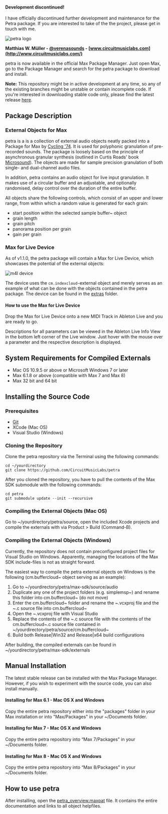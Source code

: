 #### Development discontinued!
I have officially discontinued further development and maintenance for the Petra package. If you are interested to take of the the project, please get in touch with me.

![petra logo](http://archive.circuitmusiclabs.com/img/projects/petra/petra-logo-preview.png)

**Matthias W. Müller - [@verenasounds](https://twitter.com/verenasounds) - [www.circuitmusiclabs.com](http://www.circuitmusiclabs.com/)**

petra is now available in the official Max Package Manager. Just open Max, go to the Package Manager and search for the petra package to download and install.

**Note:**
This repository might be in active development at any time, so any of the existing branches might be unstable or contain incomplete code. If you're interested in downloading stable code only, please find the latest release [here](https://github.com/CircuitMusicLabs/petra/releases).

## Package Description
### External Objects for Max
petra is a is a collection of external audio objects neatly packed into a Package for Max by [Cycling '74](https://cycling74.com/). It is used for polyphonic granulation of pre-recorded sounds. The package is loosely based on the principle of asynchronous granular synthesis (outlined in Curtis Roads' book [Microsound](https://mitpress.mit.edu/books/microsound)). The objects are made for sample precision granulation of both single- and dual-channel audio files.

In addition, petra contains an audio object for live input granulation. It makes use of a circular buffer and an adjustable, and optionally randomised, delay control over the duration of the entire buffer.

All objects share the following controls, which consist of an upper and lower range, from within which a random value is generated for each grain:

* start position within the selected sample buffer~ object
* grain length
* grain pitch
* panorama position per grain
* gain per grain

### Max for Live Device
As of v1.1.0, the petra package will contain a Max for Live Device, which showcases the potential of the external objects:

![m4l device](http://circuitmusiclabs.com/wp-content/uploads/petra-m4l-device.png)

The device uses the `cm.indexcloud~`external object and merely serves as an example of what can be done with the objects contained in the petra package. The device can be found in the [extras](https://github.com/CircuitMusicLabs/petra/blob/master/extras) folder.

#### How to use the Max for Live Device
Drop the Max for Live Device onto a new MIDI Track in Ableton Live and you are ready to go.

Descriptions for all parameters can be viewed in the Ableton Live Info View in the bottom left corner of the Live window. Just hover with the mouse over a parameter and the respective description is displayed.

## System Requirements for Compiled Externals
* Mac OS 10.9.5 or above or Microsoft Windows 7 or later
* Max 6.1.8 or above (compatible with Max 7 and Max 8)
* Max 32 bit and 64 bit

## Installing the Source Code
### Prerequisites
* [Git](http://git-scm.com/)
* XCode (Mac OS)
* Visual Studio (Windows)

### Cloning the Repository
Clone the petra repository via the Terminal using the following commands:

	cd ~/yourdirectory
	git clone https://github.com/CircuitMusicLabs/petra

After you cloned the repository, you have to pull the contents of the Max SDK submodule with the following commands:

	cd petra
	git submodule update --init --recursive

### Compiling the External Objects (Mac OS)
Go to ~/yourdirectory/petra/source, open the included Xcode projects and compile the externals with via Product > Build (Command-B).

### Compiling the External Objects (Windows)
Currently, the repository does not contain preconfigured project files for Visual Studio on Windows. Apparently, managing the locations of the Max SDK include-files is not as straight forward.

The easiest way to compile the petra external objects on Windows is the following (cm.buffercloud~ object serving as an example):

1. Go to \~/yourdirectory/petra/max-sdk/source/audio
2. Duplicate any one of the project folders (e.g. simplemsp~) and rename this folder into cm.buffercloud~ (do not move)
3. Enter the cm.buffercloud~ folder and rename the \~.vcxproj file and the \~.c source file into cm.buffercloud~
4. Open the \~.vcxproj file with Visual Studio
5. Replace the contents of the \~.c source file with the contents of the cm.buffercloud\~.c source file contained in \~/yourdirectory/petra/source/cm.buffercloud~
6. Build both Release|Win32 and Release|x64 build configurations

After building, the compiled externals can be found in ~/yourdirectory/petra/max-sdk/externals

## Manual Installation
The latest stable release can be installed with the Max Package Manager. However, if you wish to experiment with the source code, you can also install manually.

#### Installing for Max 6.1 - Mac OS X and Windows
Copy the entire petra repository either into the "packages" folder in your Max installation or into "Max/Packages" in your ~/Documents folder.

#### Installing for Max 7 - Mac OS X and Windows
Copy the entire petra repository into “Max 7/Packages" in your ~/Documents folder.

#### Installing for Max 8 - Mac OS X and Windows
Copy the entire petra repository into “Max 8/Packages" in your ~/Documents folder.

## How to use petra
After installing, open the [petra_overview.maxpat](https://github.com/CircuitMusicLabs/petra/blob/master/extras/petra_overview.maxpat) file. It contains the entire documentation and links to all object helpfiles.
